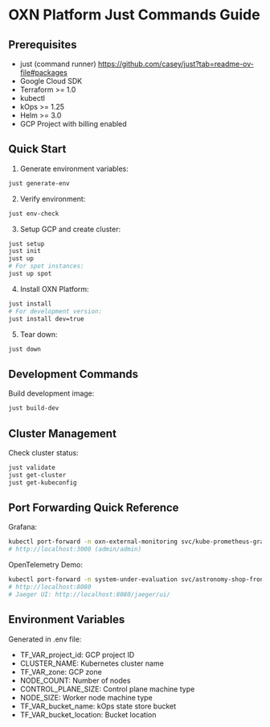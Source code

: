 # OXN Platform Just Commands Guide

## Prerequisites
- just (command runner) https://github.com/casey/just?tab=readme-ov-file#packages
- Google Cloud SDK
- Terraform >= 1.0
- kubectl
- kOps >= 1.25
- Helm >= 3.0
- GCP Project with billing enabled

## Quick Start

1. Generate environment variables:
```bash
just generate-env
```

2. Verify environment:
```bash
just env-check
```

3. Setup GCP and create cluster:
```bash
just setup
just init
just up
# For spot instances:
just up spot
```

4. Install OXN Platform:
```bash
just install
# For development version:
just install dev=true
```

5. Tear down:
```bash
just down
```

## Development Commands

Build development image:
```bash
just build-dev
```

## Cluster Management

Check cluster status:
```bash
just validate
just get-cluster
just get-kubeconfig
```

## Port Forwarding Quick Reference

Grafana:
```bash
kubectl port-forward -n oxn-external-monitoring svc/kube-prometheus-grafana 3000:80
# http://localhost:3000 (admin/admin)
```

OpenTelemetry Demo:
```bash
kubectl port-forward -n system-under-evaluation svc/astronomy-shop-frontendproxy 8080:8080
# http://localhost:8080
# Jaeger UI: http://localhost:8080/jaeger/ui/
```

## Environment Variables
Generated in .env file:
- TF_VAR_project_id: GCP project ID
- CLUSTER_NAME: Kubernetes cluster name
- TF_VAR_zone: GCP zone
- NODE_COUNT: Number of nodes
- CONTROL_PLANE_SIZE: Control plane machine type
- NODE_SIZE: Worker node machine type
- TF_VAR_bucket_name: kOps state store bucket
- TF_VAR_bucket_location: Bucket location 